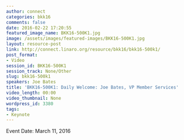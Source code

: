 ```yaml
---
author: connect
categories: bkk16
comments: false
date: 2016-02-22 17:20:55
featured_image_name: BKK16-500K1.jpg
image: /assets/images/featured-images/BKK16-500K1.jpg
layout: resource-post
link: http://connect.linaro.org/resource/bkk16/bkk16-500k1/
post_format:
- Video
session_id: BKK16-500K1
session_track: None/Other
slug: bkk16-500k1
speakers: Joe Bates
title: 'BKK16-500K1: Daily Welcome: Joe Bates, VP Member Services'
video_length: 00:00
video_thumbnail: None
wordpress_id: 3380
tags:
- Keynote
---
```


Event Date: March 11, 2016
